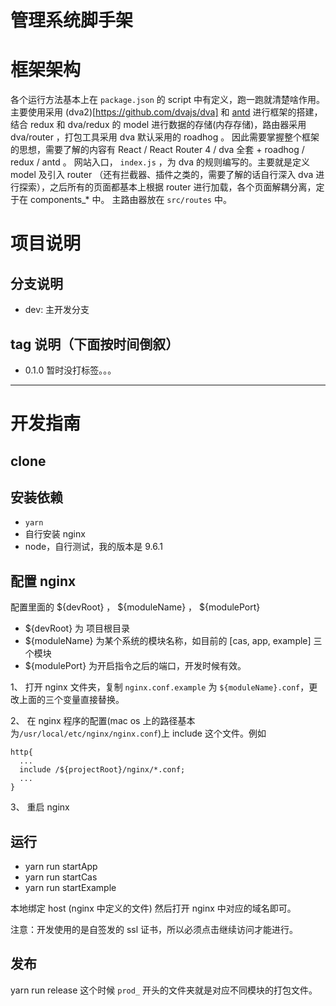 管理系统脚手架
===

# 框架架构
各个运行方法基本上在 `package.json` 的 script 中有定义，跑一跑就清楚啥作用。
主要使用采用 (dva2)[https://github.com/dvajs/dva] 和 [antd](https://ant.design/index-cn) 进行框架的搭建，结合 redux 和 dva/redux 的 model 进行数据的存储(内存存储)，路由器采用 dva/router ，打包工具采用 dva 默认采用的 roadhog 。
因此需要掌握整个框架的思想，需要了解的内容有 React / React Router 4 / dva 全套 + roadhog / redux / antd 。
网站入口， `index.js` ，为 dva 的规则编写的。主要就是定义 model 及引入 router （还有拦截器、插件之类的，需要了解的话自行深入 dva 进行探索），之后所有的页面都基本上根据 router 进行加载，各个页面解耦分离，定于在 components_* 中。
主路由器放在 `src/routes` 中。


# 项目说明

## 分支说明

- dev: 主开发分支

## tag 说明（下面按时间倒叙）

- 0.1.0 暂时没打标签。。。

---

# 开发指南

## clone

## 安装依赖

- `yarn`
- 自行安装 nginx
- node，自行测试，我的版本是 9.6.1

## 配置 nginx
配置里面的 ${devRoot} ， ${moduleName} ， ${modulePort}

- ${devRoot} 为 项目根目录
- ${moduleName} 为某个系统的模块名称，如目前的 [cas, app, example] 三个模块
- ${modulePort} 为开启指令之后的端口，开发时候有效。

1、 打开 nginx 文件夹，复制 `nginx.conf.example` 为 `${moduleName}.conf`，更改上面的三个变量直接替换。

2、 在 nginx 程序的配置(mac os 上的路径基本为`/usr/local/etc/nginx/nginx.conf`)上 include 这个文件。例如
```
http{
  ...
  include /${projectRoot}/nginx/*.conf;
  ...
}
```
3、 重启 nginx

## 运行
- yarn run startApp
- yarn run startCas
- yarn run startExample

本地绑定 host (nginx 中定义的文件)
然后打开 nginx 中对应的域名即可。

注意：开发使用的是自签发的 ssl 证书，所以必须点击继续访问才能进行。

## 发布
yarn run release
这个时候 `prod_` 开头的文件夹就是对应不同模块的打包文件。
